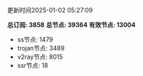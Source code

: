 更新时间2025-01-02 05:27:09

**总订阅: 3858**
**总节点: 39364**
**有效节点: 13004**
- ss节点: 1479
- trojan节点: 3489
- v2ray节点: 8015
- ssr节点: 18
